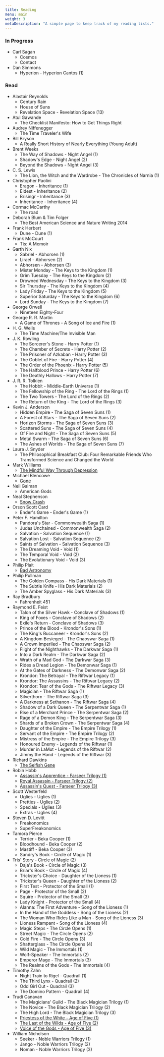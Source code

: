 ```yaml
---
title: Reading
menu: main
weight: 3
metaDescription: "A simple page to keep track of my reading lists."
---
```


### In Progress

 - Carl Sagan
	- Cosmos
	- Contact
 - Dan Simmons
	- Hyperion - Hyperion Cantos (1)

### Read

 - Alastair Reynolds
	- Century Rain
	- House of Suns
	- Revelation Space - Revelation Space (13)
 - Atul Gawande
	- The Checklist Manifesto: How to Get Things Right
 - Audrey Niffenegger
	- The Time Traveler's Wife
 - Bill Bryson
	- A Really Short History of Nearly Everything (Young Adult)
 - Brent Weeks
	- The Way of Shadows - Night Angel (1)
	- Shadow's Edge - Night Angel (2)
	- Beyond the Shadows - Night Angel (3)
 - C. S. Lewis
	- The Lion, the Witch and the Wardrobe - The Chronicles of Narnia (1)
 - Christopher Paolini
	- Eragon - Inheritance (1)
	- Eldest - Inheritance (2)
	- Brisingr - Inheritance (3)
	- Inheritance - Inheritance (4)
 - Cormac McCarthy
	- The road
 - Deborah Blum & Tim Folger
	- The Best American Science and Nature Writing 2014
 - Frank Herbert
	- Dune - Dune (1)
 - Frank McCourt
	- Tis: A Memoir
 - Garth Nix
	- Sabriel - Abhorsen (1)
	- Lirael - Abhorsen (2)
	- Abhorsen - Abhorsen (3)
	- Mister Monday - The Keys to the Kingdom (1)
	- Grim Tuesday - The Keys to the Kingdom (2)
	- Drowned Wednesday - The Keys to the Kingdom (3)
	- Sir Thursday - The Keys to the Kingdom (4)
	- Lady Friday - The Keys to the Kingdom (5)
	- Superior Saturday - The Keys to the Kingdom (6)
	- Lord Sunday - The Keys to the Kingdom (7)
 - George Orwell
	- Nineteen Eighty-Four
 - George R. R. Martin
	- A Game of Thrones - A Song of Ice and Fire (1)
 - H. G. Wells
	- The Time Machine/The Invisible Man
 - J. K. Rowling
	- The Sorcerer's Stone - Harry Potter (1)
	- The Chamber of Secrets - Harry Potter (2)
	- The Prisoner of Azkaban - Harry Potter (3)
	- The Goblet of Fire - Harry Potter (4)
	- The Order of the Phoenix - Harry Potter (5)
	- The Halfblood Prince - Harry Potter (6)
	- The Deathly Hallows - Harry Potter (7)
 - J. R. R. Tolkien
	- The Hobbit - Middle-Earth Universe (1)
	- The Fellowship of the Ring - The Lord of the Rings (1)
	- The Two Towers - The Lord of the Rings (2)
	- The Return of the King - The Lord of the Rings (3)
 - Kevin J. Anderson
	- Hidden Empire - The Saga of Seven Suns (1)
	- A Forest of Stars - The Saga of Seven Suns (2)
	- Horizon Storms - The Saga of Seven Suns (3)
	- Scattered Suns - The Saga of Seven Suns (4)
	- Of Fire and Night - The Saga of Seven Suns (5)
	- Metal Swarm - The Saga of Seven Suns (6)
	- The Ashes of Worlds - The Saga of Seven Suns (7)
 - Laura J. Snyder
	- The Philosophical Breakfast Club: Four Remarkable Friends Who Transformed Science and Changed the World
 - Mark Williams
 	+ [The Mindful Way Through Depression](2021-12-30-the-mindful-way-through-depression/)
 - Michael Blencowe
 	+ [Gone](2021-10-21-gone)
 - Neil Gaiman
	- American Gods
 - Neal Stephenson
	- [Snow Crash](2021-12-13-snow-crash)
 - Orson Scott Card
	- Ender's Game - Ender's Game (1)
 - Peter F. Hamilton
	- Pandora's Star - Commonwealth Saga (1)
	- Judas Unchained - Commonwealth Saga (2)
	- Salvation - Salvation Sequence (1)
	- Salvation Lost - Salvation Sequence (2)
	- Saints of Salvation - Salvation Sequence (3)
	- The Dreaming Void - Void (1)
	- The Temporal Void - Void (2)
	- The Evolutionary Void - Void (3)
 - Philip Plait
	- [Bad Astronomy](2021-11-10-bad-astronomy)
 - Philip Pullman
	- The Golden Compass - His Dark Materials (1)
	- The Subtle Knife - His Dark Materials (2)
	- The Amber Spyglass - His Dark Materials (3)
 - Ray Bradbury
	- Fahrenheit 451
 - Raymond E. Feist
	- Talon of the Silver Hawk - Conclave of Shadows (1)
	- King of Foxes - Conclave of Shadows (2)
	- Exile's Return - Conclave of Shadows (3)
	- Prince of the Blood - Krondor's Sons (1)
	- The King's Buccaneer - Krondor's Sons (2)
	- A Kingdom Besieged - The Chaoswar Saga (1)
	- A Crown Imperiled - The Chaoswar Saga (2)
	- Flight of the Nighthawks - The Darkwar Saga (1)
	- Into a Dark Realm - The Darkwar Saga (2)
	- Wrath of a Mad God - The Darkwar Saga (3)
	- Rides a Dread Legion - The Demonwar Saga (1)
	- At the Gates of Darkness - The Demonwar Saga (2)
	- Krondor: The Betrayal - The Riftwar Legacy (1)
	- Krondor: The Assassins - The Riftwar Legacy (2)
	- Krondor: Tear of the Gods - The Riftwar Legacy (3)
	- Magician - The Riftwar Saga (1)
	- Silverthorn - The Riftwar Saga (3)
	- A Darkness at Sethanon - The Riftwar Saga (4)
	- Shadow of a Dark Queen - The Serpentwar Saga (1)
	- Rise of a Merchant Prince - The Serpentwar Saga (2)
	- Rage of a Demon King - The Serpentwar Saga (3)
	- Shards of a Broken Crown - The Serpentwar Saga (4)
	- Daughter of the Empire - The Empire Trilogy (1)
	- Servant of the Empire - The Empire Trilogy (2)
	- Mistress of the Empire - The Empire Trilogy (3)
	- Honoured Enemy - Legends of the Riftwar (1)
	- Murder in LaMut - Legends of the Riftwar (2)
	- Jimmy the Hand - Legends of the Riftwar (3)
 - Richard Dawkins
	- [The Selfish Gene](2021-12-17-the-selfish-gene/)
 - Robin Hobb
	- [Assassin\'s Apprentice - Farseer Trilogy (1)](2021-11-07-farseer-trilogy/)
	- [Royal Assassin - Farseer Trilogy (2)](2021-11-07-farseer-trilogy/)
	- [Assassin\'s Quest - Farseer Trilogy (3)](2021-11-07-farseer-trilogy/)
 - Scott Westerfeld
	- Uglies - Uglies (1)
	- Pretties - Uglies (2)
	- Specials - Uglies (3)
	- Extras - Uglies (4)
 - Steven D. Levitt
	- Freakonomics
	- SuperFreakonomics
 - Tamora Pierce
	- Terrier - Beka Cooper (1)
	- Bloodhound - Beka Cooper (2)
	- Mastiff - Beka Cooper (3)
	- Sandry's Book - Circle of Magic (1)
  - Tris' Story - Circle of Magic (2)
	- Daja's Book - Circle of Magic (3)
	- Briar's Book - Circle of Magic (4)
	- Trickster's Choice - Daughter of the Lioness (1)
	- Trickster's Queen - Daughter of the Lioness (2)
	- First Test - Protector of the Small (1)
	- Page - Protector of the Small (2)
	- Squire - Protector of the Small (3)
	- Lady Knight - Protector of the Small (4)
	- Alanna: The First Adventure - Song of the Lioness (1)
	- In the Hand of the Goddess - Song of the Lioness (2)
	- The Woman Who Rides Like a Man - Song of the Lioness (3)
	- Lioness Rampant - Song of the Lioness (4)
	- Magic Steps - The Circle Opens (1)
	- Street Magic - The Circle Opens (2)
	- Cold Fire - The Circle Opens (3)
	- Shatterglass - The Circle Opens (4)
	- Wild Magic - The Immortals (1)
	- Wolf-Speaker - The Immortals (2)
	- Emperor Mage - The Immortals (3)
	- The Realms of the Gods - The Immortals (4)
 - Timothy Zahn
	- Night Train to Rigel - Quadrail (1)
	- The Third Lynx - Quadrail (2)
	- Odd Girl Out - Quadrail (3)
	- The Domino Pattern - Quadrail (4)
 - Trudi Canavan
	- The Magicians' Guild - The Black Magician Trilogy (1)
	- The Novice - The Black Magician Trilogy (2)
	- The High Lord - The Black Magician Trilogy (3)
	- [Priestess of the White - Age of Five (1)](2022-01-11-the-age-of-five-trilogy/)
	- [The Last of the Wilds - Age of Five (2)](2022-01-11-the-age-of-five-trilogy/)
	- [Voice of the Gods - Age of Five (3)](2022-01-11-the-age-of-five-trilogy/)
 - William Nicholson
	- Seeker - Noble Warriors Trilogy (1)
	- Jango - Noble Warriors Trilogy (2)
	- Noman - Noble Warriors Trilogy (3)

<!-- ### Unread

 - Aaron E. Carroll & Rachel C. Vreeman
	- Don't Swallow Your Gum!: Myths, Half-Truths, and Outright Lies About Your Body and Health
 - Alan Weisman
	- The World Without Us
 - Alastair Reynolds
	- Zima Blue
	- Thousandth Night
	- The Six Directions of Space
	- Pushing Ice
	- Great Wall of Mars - Revelation Space (1)
	- Glacial - Revelation Space (2)
	- Galactic North - Revelation Space (3)
	- A Spy In Europa - Revelation Space (4)
	- Prefect - Revelation Space (5)
	- Elysium Fire - Revelation Space (6)
	- Diamond Dogs, Turquoise Days - Revelation Space (7)
	- Monkey Suit - Revelation Space (8)
	- Dilation Sleep - Revelation Space (9)
	- Chasm City - Revelation Space (10)
	- The Last Log of the Lachrimosa - Revelation Space (11)
	- Grafenwalder's Bestiary - Revelation Space (12)
	- Nightingale - Revelation Space (14)
	- Redemption Ark - Revelation Space (15)
	- Absolution Gap - Revelation Space (16)
 - Aldous Huxley
	- Brave New World
 - Alex Boese
	- Electrified Sheep: Bizarre Experiments From the Bestselling Author of Elephants on Acid
 - Anthony Burgess
	- A Clockwork Orange
 - Arthur C. Clarke
	- Childhood's End
	- 2001: A Space Odyssey - Space Odyssey (1)
	- 2010: Odyssey Two - Space Odyssey (2)
	- 2061: Odyssey Three - Space Odyssey (3)
	- 3001: The Final Odyssey - Space Odyssey (4)
 - Arthur Conan Doyle
	- The Complete Sherlock Holmes - Sherlock Holmes (1)
 - Brent Weeks
	- The Black Prism - Lightbringer (1)
	- The Blinding Knife - Lightbringer (2)
	- The Broken Eye - Lightbringer (3)
 - Brian Greene
	- The Elegant Universe
 - Brian Herbert & Kevin J. Anderson
	- Hunters of Dune - Dune (7)
	- Sandworms of Dune - Dune (8)
	- The Winds of Dune - Heroes of Dune (2)
 - Brian Herbert; Kevin J. Anderson
	- House Atreides - Dune - House (1)
	- House Harkonnen - Dune - House (2)
	- House Corrino - Dune - House (3)
	- Paul of Dune - Heroes of Dune (1)
	- The Butlerian Jihad - Legends of Dune (1)
	- The Machine Crusade - Legends of Dune (2)
	- The Battle of Corrin - Legends of Dune (3)
 - C. S. Lewis
	- Prince Caspian - The Chronicles of Narnia (2)
	- The Voyage of the Dawn Treader - The Chronicles of Narnia (3)
	- The Silver Chair - The Chronicles of Narnia (4)
	- The Horse and His Boy - The Chronicles of Narnia (5)
	- The Magician's Nephew - The Chronicles of Narnia (6)
	- The Last Battle - The Chronicles of Narnia (7)
 - Caitlin Doughty
	- Smoke Gets in Your Eyes: And Other Lessons From the Crematory
 - Carl Sagan
	- Billions & Billions: Thoughts on Life and Death at the Brink of the Millennium
	- Broca's Brain: Reflections on the Romance of Science
	- The Varieties of Scientific Experience: A Personal View of the Search for God
	- Murmurs of Earth
	- Dragons of Eden: Speculations on the Evolution of Human Intelligence
 - Carl Sagan & Ann Druyan
	- The Demon-Haunted World: Science as a Candle in the Dark
	- Comet
	- Pale Blue Dot: A Vision of the Human Future in Space
	- Shadows of Forgotten Ancestors
 - Carl Sagan & Jerome Agel
	- Cosmic Connection
 - Dan Simmons
	- The Fall of Hyperion - Hyperion Cantos (2)
	- Endymion - Hyperion Cantos (3)
	- Rise of Endymion - Hyperion Cantos (4)
 - Douglas Adams
	- The Hitchhiker's Guide to the Galaxy - The Hitchhiker's Guide to the Galaxy (1)
	- The Restaurant at the End of the Universe - The Hitchhiker's Guide to the Galaxy (2)
	- Life, the Universe and Everything - The Hitchhiker's Guide to the Galaxy (3)
	- So Long, and Thanks for All the Fish - The Hitchhiker's Guide to the Galaxy (4)
	- Mostly Harmless - The Hitchhiker's Guide to the Galaxy (5)
 - Eoin Colfer
	- And Another Thing... - The Hitchhiker's Guide to the Galaxy (6)
 - Francine Jay
	- The Joy of Less, a Minimalist Living Guide: How to Declutter, Organize, and Simplify Your Life
 - Frank Herbert
	- Dune Messiah - Dune (2)
	- Children of Dune - Dune (3)
	- Heretics of Dune - Dune (5)
	- Chapterhouse: Dune - Dune (6)
 - Frank Herbert; Brian Herbert; Kevin J. Anderson
	- The Road to Dune
 - Garth Nix
	- Clariel - Abhorsen (4)
 - George Orwell
	- The Complete Novels Of George Orwell
 - George R. R. Martin
	- A Clash of Kings - A Song of Ice and Fire (2)
	- A Storm of Swords - A Song of Ice and Fire (3)
	- A Feast for Crows - A Song of Ice and Fire (4)
	- A Dance With Dragons - A Song of Ice and Fire (5)
 - H. G. Wells
	- The War of the Worlds
 - Harper Lee
	- To Kill A Mockingbird
 - Hobb Robin
	- Assassin’s Fate - Fitz and the Fool Trilogy (2)
 - Hugh Howey
	- Sand Omnibus - Sand (1)
	- Wool Omnibus Edition - Silo (1)
	- Shift Omnibus Edition - Silo (2)
	- Dust - Silo (3)
 - Iain M. Banks
	- Consider Phlebas - Culture (1)
	- The Player of Games - Culture (2)
	- Use of Weapons - Culture (3)
	- Excession - Culture (5)
	- Inversions - Culture (6)
	- Look to Windward - Culture (7)
	- Matter - Culture (8)
	- Surface Detail - Culture (9)
	- The Hydrogen Sonata - Culture (10)
 - Isaac Asimov
	- I, Robot
	- Foundation - Foundation (1)
	- Foundation and Empire - Foundation (2)
	- Second Foundation - Foundation (3)
	- Foundation's Edge - Foundation (4)
	- Foundation and Earth - Foundation (5)
	- Prelude to Foundation - Foundation (6)
	- Forward the Foundation - Foundation (7)
 - J. K. Rowling
	- Fantastic Beasts and Where to Find Them
 - J. R. R. Tolkien
	- The Silmarillion - Middle-Earth Universe (1)
 - John Green
	- Zombicorns
	- Paper Towns
	- Looking for Alaska
	- The Fault in Our Stars
	- An Abundance of Katherines
 - John Green & David Levithan
	- Will Grayson, Will Grayson
 - Jonathan Franzen
	- Freedom
 - Jules Verne
	- Twenty Thousand Leagues Under the Sea
	- A Journey to the Center of the Earth
 - Kim Stanley Robinson
	- Red Mars - Mars Trilogy (1)
	- Green Mars - Mars Trilogy (2)
	- Blue Mars - Mars Trilogy (3)
 - Kurt Vonnegut
	- Slaughterhouse-Five
 - Larry Niven
	- Ringworld - Ringworld (1)
	- The Ringworld Engineers - Ringworld (2)
	- The Ringworld Throne - Ringworld (3)
	- Ringworld's Children - Ringworld (4)
 - Larry Niven; Jerry Pournelle
	- The Mote in God's Eye
 - Lemony Snicket
	- The Bad Beginning - A Series of Unfortunate Events (1)
	- The Reptile Room - A Series of Unfortunate Events (2)
	- The Wide Window - A Series of Unfortunate Events (3)
	- The Miserable Mill - A Series of Unfortunate Events (4)
	- The Austere Academy - A Series of Unfortunate Events (5)
	- The Ersatz Elevator - A Series of Unfortunate Events (6)
	- The Vile Village - A Series of Unfortunate Events (7)
	- The Hostile Hospital - A Series of Unfortunate Events (8)
	- The Carnivorous Carnival - A Series of Unfortunate Events (9)
	- The Slippery Slope - A Series of Unfortunate Events (10)
	- The Grim Grotto - A Series of Unfortunate Events (11)
	- The Penultimate Peril - A Series of Unfortunate Events (12)
	- The End - A Series of Unfortunate Events (13)
 - Lewis Carroll
	- Alice in Wonderland
	- Through the Looking-Glass and What Alice Found There
 - Lionel Shriver
	- We Need to Talk About Kevin
 - Luke Burgis
	- Wanting
 - Margaret Atwood
	- Oryx and Crake
 - Margaret Atwood; Valerie Martin
	- The Handmaid's Tale
 - Mark Manson
	- The Subtle Art of Not Giving a F*ck
 - Markus Zusak
	- The Book Thief
 - Mary Wollstonecraft Shelley
	- Frankenstein
 - Mary Wollstonecraft Shelley & Karen Swallow Prior
	- Frankenstein: A Guide to Reading and Reflecting
 - Neal Stephenson
	- Cryptonomicon
	- Anathem
 - Neil Gaiman
	- Stardust
	- Neverwhere - London Below,  The World of Neverwhere (1)
 - Neil deGrasse Tyson
	- Space Chronicles: Facing the Ultimate Frontier
	- The Pluto Files: The Rise and Fall of America's Favorite Planet
	- Death by Black Hole: And Other Cosmic Quandaries
 - Orson Scott Card
	- Speaker for the Dead - Ender's Game (2)
	- Xenocide - Ender's Game (3)
	- Children of the Mind - Ender's Game (4)
	- A War of Gifts: An Ender Story - Ender's Game (5)
	- Ender in Exile - Ender's Game (6)
	- The Shadow of the Hegemon - Ender's Game (7)
	- Shadow puppets - Ender's Game (8)
	- Shadow of the Giant - Ender's Game (9)
	- Shadows in Flight - Ender's Game (10)
 - Paolo Bacigalupi
	- The Windup Girl - The Windup Universe (1)
 - Patrick Rothfuss
	- The Name of the Wind - The Kingkiller Chronicle (1)
	- The Wise Man's Fear - The Kingkiller Chronicle (2)
 - Peter F. Hamilton
	- A Second Chance at Eden
	- Fallen Dragon
	- Softlight Sins
	- The Suspect Genome
	- Mindstar Rising - Greg Mandel (1)
	- A Quantum Murder - Greg Mandel (2)
	- The Nano Flower - Greg Mandel (3)
	- The Abyss Beyond Dreams - The Chronicle of the Fallers (1)
	- The Reality Dysfunction - The Night's Dawn Trilogy (1)
	- The Neutronium Alchemist - The Night's Dawn Trilogy (2)
	- The Naked God - The Night's Dawn Trilogy (3)
 - Peter Watts
	- The Island
 - Philip K. Dick
	- Do Androids Dream of Electric Sheep
 - Randall Munroe
	- What If? Serious Scientific Answers to Absurd Hypothetical Questions
 - Raymond E. Feist
	- Faerie Tale
 - Richard Matheson
	- I Am Legend
 - Robert A. Heinlein
	- Starship Troopers
 - Robert Jordan
	- New Spring - The Wheel of Time (1)
	- The Eye of the World - The Wheel of Time (2)
	- The Great Hunt - The Wheel of Time (3)
	- The Dragon Reborn - The Wheel of Time (4)
	- The Shadow Rising - The Wheel of Time (5)
	- The Fires of Heaven - The Wheel of Time (6)
	- Lord of Chaos - The Wheel of Time (7)
	- A Crown of Swords - The Wheel of Time (8)
	- The Path of Daggers - The Wheel of Time (9)
	- Winter's Heart - The Wheel of Time (10)
	- Crossroads of Twilight - The Wheel of Time (11)
	- Knife of Dreams - The Wheel of Time (12)
 - Robert Jordan; Brandon Sanderson
	- The Gathering Storm - The Wheel of Time (13)
	- Towers of Midnight - The Wheel of Time (14)
 - Robin Hobb
	- Fool's Assassin - Fitz and the Fool Trilogy (1)
	- Fool's Quest - Fitz and the Fool Trilogy (3)
	- Ship of Magic - Liveship (1)
	- Mad Ship - Liveship (2)
	- Ship of Destiny - Liveship (3)
	- Dragon Keeper - Rain Wilds Chronicles (1)
	- Dragon Haven - Rain Wilds Chronicles (2)
	- City of Dragons - Rain Wilds Chronicles (3)
	- Blood of Dragons - Rain Wilds Chronicles (4)
	- Fools Errand - Tawny Man (1)
	- Golden Fool - Tawny Man (2)
	- Fool's Fate - Tawny Man (3)
 - Stephen Baxter
	- Proxima - Proxima (1)
	- Ultima - Proxima (2)
	- Raft - Xeelee Sequence (1)
	- Flux - Xeelee Sequence (3)
 - Susskind, Leonard & Hrabovsky, George
	- The Theoretical Minimum: What You Need to Know to Start Doing Physics
 - Terry Pratchett & Stephen Baxter
	- The Long Earth - The Long Earth (1)
	- The Long War - The Long Earth (2)
	- The Long Mars - The Long Earth (3)
 - Timothy Zahn
	- Heir to the Empire - Thrawn Trilogy (1)
	- Dark Force Rising - Thrawn Trilogy (2)
	- The Last Command - Thrawn Trilogy (3)
 - Trudi Canavan
	- The Ambassador's Mission - The Traitor Spy Trilogy (1)
	- The Rogue - The Traitor Spy Trilogy (2)
	- The Traitor Queen - The Traitor Spy Trilogy (3)
 - Viktor E. Frankl
	- Yes to Life
 - William Gibson
	- Neuromancer
 - William Shakespeare
	- The Complete Works
 - Yuval Noah Harari
	- Sapiens: A Brief History of Humankind -->
